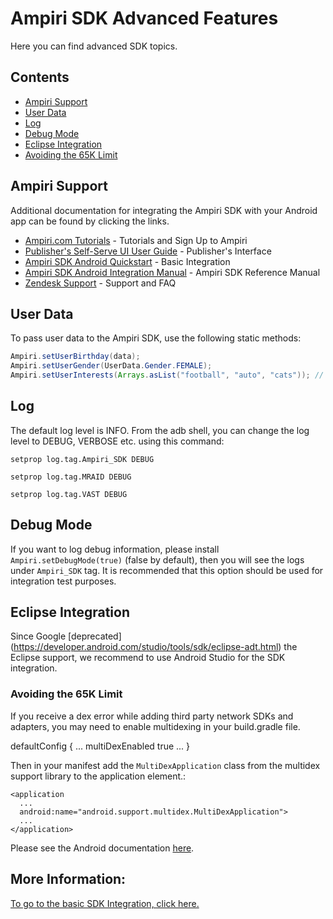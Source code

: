 # Ampiri SDK Advanced Features

Here you can find advanced SDK topics.

## Contents

* [Ampiri Support](#ampiri-support)
* [User Data](#user-data)
* [Log](#log)
* [Debug Mode](#debug-mode)
* [Eclipse Integration](#eclipse-integration)
* [Avoiding the 65K Limit](#avoiding-the-65k-limit)

## Ampiri Support

Additional documentation for integrating the Ampiri SDK with your Android app can be found by clicking the links. 

- [Ampiri.com Tutorials](http://www.ampiri.com/tutorials/) - Tutorials and Sign Up to Ampiri
- [Publisher's Self-Serve UI User Guide](https://ampiri.zendesk.com/hc/en-us/articles/213857245-Publisher-s-Self-Serve-UI-User-Guide) - Publisher's Interface
- [Ampiri SDK Android Quickstart](https://ampiri.zendesk.com/hc/en-us/articles/213431769-Ampiri-SDK-Android-Quickstart) - Basic Integration
- [Ampiri SDK Android Integration Manual](https://ampiri.zendesk.com/hc/en-us/articles/115000510445-Ampiri-SDK-Android-Integration-Manual) - Ampiri SDK Reference Manual
- [Zendesk Support](https://ampiri.zendesk.com/hc/en-us) - Support and FAQ

## User Data

To pass user data to the Ampiri SDK, use the following static methods:
```java
Ampiri.setUserBirthday(data);
Ampiri.setUserGender(UserData.Gender.FEMALE);
Ampiri.setUserInterests(Arrays.asList("football", "auto", "cats")); // Just for example. Please set real interests.
```



## Log

The default log level is INFO. From the adb shell, you can change the log level to DEBUG, VERBOSE etc. using this command:

```
setprop log.tag.Ampiri_SDK DEBUG
```

```
setprop log.tag.MRAID DEBUG
```

```
setprop log.tag.VAST DEBUG
```

## Debug Mode

If you want to log debug information, please install ``Ampiri.setDebugMode(true)`` (false by default), then you will see the logs under `Ampiri_SDK` tag.
It is recommended that this option should be used for integration test purposes.

## Eclipse Integration ##

Since Google [deprecated] (https://developer.android.com/studio/tools/sdk/eclipse-adt.html) the Eclipse support, we recommend to use Android Studio for the SDK integration.

### Avoiding the 65K Limit ###

If you receive a dex error while adding third party network SDKs and adapters, you may need to enable multidexing in your build.gradle file.

defaultConfig {
  ...
  multiDexEnabled true
  ...
}


Then in your manifest add the `MultiDexApplication` class from the multidex support library to the application element.:

```
<application
  ...
  android:name="android.support.multidex.MultiDexApplication">
  ...
</application>
```

Please see the Android documentation [here](https://developer.android.com/tools/building/multidex.html).

## More Information:

[To go to the basic SDK Integration, click here.](README.md)



